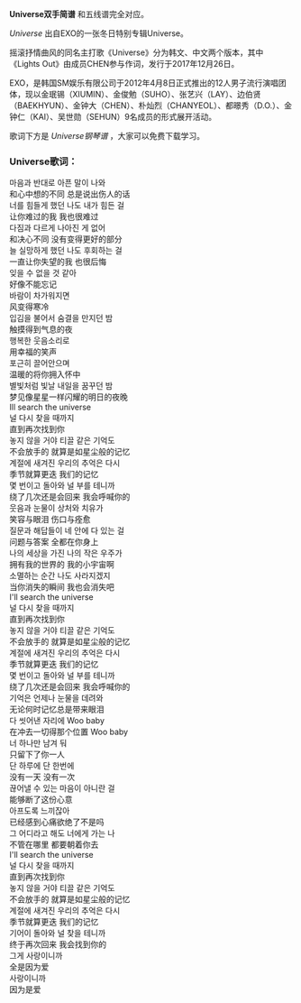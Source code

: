 

**Universe双手简谱** 和五线谱完全对应。

_Universe_ 出自EXO的一张冬日特别专辑Universe。

摇滚抒情曲风的同名主打歌《Universe》分为韩文、中文两个版本，其中《Lights Out》由成员CHEN参与作词，发行于2017年12月26日。

EXO，是韩国SM娱乐有限公司于2012年4月8日正式推出的12人男子流行演唱团体，现以金珉锡（XIUMIN）、金俊勉（SUHO）、张艺兴（LAY）、边伯贤（BAEKHYUN）、金钟大（CHEN）、朴灿烈（CHANYEOL）、都暻秀（D.O.）、金钟仁（KAI）、吴世勋（SEHUN）9名成员的形式展开活动。

歌词下方是 _Universe钢琴谱_ ，大家可以免费下载学习。

### Universe歌词：

마음과 반대로 아픈 말이 나와  
和心中想的不同 总是说出伤人的话  
너를 힘들게 했던 나도 내가 힘든 걸  
让你难过的我 我也很难过  
다짐과 다르게 나아진 게 없어  
和决心不同 没有变得更好的部分  
늘 실망하게 했던 나도 후회하는 걸  
一直让你失望的我 也很后悔  
잊을 수 없을 것 같아  
好像不能忘记  
바람이 차가워지면  
风变得寒冷  
입김을 불어서 숨결을 만지던 밤  
触摸得到气息的夜  
행복한 웃음소리로  
用幸福的笑声  
포근히 끌어안으며  
温暖的将你拥入怀中  
별빛처럼 빛날 내일을 꿈꾸던 밤  
梦见像星星一样闪耀的明日的夜晚  
Ill search the universe  
널 다시 찾을 때까지  
直到再次找到你  
놓지 않을 거야 티끌 같은 기억도  
不会放手的 就算是如星尘般的记忆  
계절에 새겨진 우리의 추억은 다시  
季节就算更迭 我们的记忆  
몇 번이고 돌아와 널 부를 테니까  
绕了几次还是会回来 我会呼喊你的  
웃음과 눈물이 상처와 치유가  
笑容与眼泪 伤口与痊愈  
질문과 해답들이 네 안에 다 있는 걸  
问题与答案 全都在你身上  
나의 세상을 가진 나의 작은 우주가  
拥有我的世界的 我的小宇宙啊  
소멸하는 순간 나도 사라지겠지  
当你消失的瞬间 我也会消失吧  
I'll search the universe  
널 다시 찾을 때까지  
直到再次找到你  
놓지 않을 거야 티끌 같은 기억도  
不会放手的 就算是如星尘般的记忆  
계절에 새겨진 우리의 추억은 다시  
季节就算更迭 我们的记忆  
몇 번이고 돌아와 널 부를 테니까  
绕了几次还是会回来 我会呼喊你的  
기억은 언제나 눈물을 데려와  
无论何时记忆总是带来眼泪  
다 씻어낸 자리에 Woo baby  
在冲去一切得那个位置 Woo baby  
너 하나만 남겨 둬  
只留下了你一人  
단 하루에 단 한번에  
没有一天 没有一次  
끊어낼 수 있는 마음이 아니란 걸  
能够断了这份心意  
아프도록 느끼잖아  
已经感到心痛欲绝了不是吗  
그 어디라고 해도 너에게 가는 나  
不管在哪里 都要朝着你去  
I'll search the universe  
널 다시 찾을 때까지  
直到再次找到你  
놓지 않을 거야 티끌 같은 기억도  
不会放手的 就算是如星尘般的记忆  
계절에 새겨진 우리의 추억은 다시  
季节就算更迭 我们的记忆  
기어이 돌아와 널 찾을 테니까  
终于再次回来 我会找到你的  
그게 사랑이니까  
全是因为爱  
사랑이니까  
因为是爱

